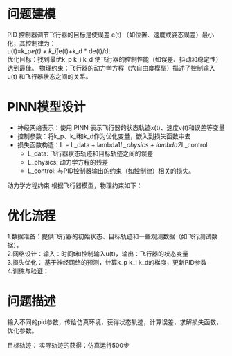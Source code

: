 # 问题建模
PID 控制器调节飞行器的目标是使误差 e(t) （如位置、速度或姿态误差）最小化，其控制律为：    
u(t)=k_p*e(t) + k_i*∫e(t)+k_d * de(t)/dt    
优化目标：找到最优k_p k_i k_d 使飞行器的控制性能（如误差、抖动和稳定性）达到最佳。
物理约束：飞行器的动力学方程（六自由度模型）描述了控制输入 u(t) 和飞行器状态之间的关系。
# PINN模型设计
- 神经网络表示：使用 PINN 表示飞行器的状态轨迹x(t)、速度v(t)和误差等变量
- 控制参数：将k_p、k_i和k_d作为优化变量，嵌入到损失函数中去
- 损失函数构造：L = L_data + lambda1*L_physics + lambda2*L_control
  - L_data: 飞行器状态轨迹和目标轨迹之间的误差
  - L_physics: 动力学方程的残差
  - L_control: 与PID控制器输出的约束（如控制律）相关的损失。

动力学方程约束 
根据飞行器模型，物理约束如下：

# 优化流程
1.数据准备：提供飞行器的初始状态、目标轨迹和一些观测数据（如飞行测试数据）。     
2.网络设计：输入：时间t和控制输入u(t)，输出：飞行器的状态变量  
3.损失优化： 基于神经网络的预测，计算k_p k_i k_d的梯度，更新PID参数  
4.训练与验证：

# 问题描述
输入不同的pid参数，传给仿真环境，获得状态轨迹，计算误差，求解损失函数，优化参数。

目标轨迹：
实际轨迹的获得：仿真运行500步